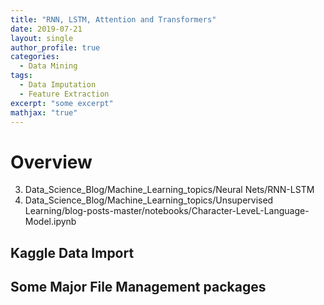 ```yaml
---
title: "RNN, LSTM, Attention and Transformers"
date: 2019-07-21
layout: single
author_profile: true
categories:
  - Data Mining
tags: 
  - Data Imputation
  - Feature Extraction
excerpt: "some excerpt"
mathjax: "true"
---
```

# Overview
3. Data_Science_Blog/Machine_Learning_topics/Neural Nets/RNN-LSTM
4. Data_Science_Blog/Machine_Learning_topics/Unsupervised Learning/blog-posts-master/notebooks/Character-LeveL-Language-Model.ipynb
## Kaggle Data Import

## Some Major File Management packages